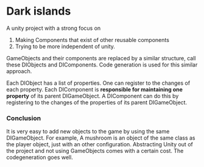 # Dark islands
A unity project with a strong focus on 
1. Making Components that exist of other reusable components
2. Trying to be more independent of unity.

GameObjects and their components are replaced by a similar structure, call these DIObjects and DIComponents. Code generation is used for this similar approach.

Each DIObject has a list of properties. One can register to the changes of each property. Each DIComponent is **responsible for maintaining one property** of its parent DIGameObject. A DIComponent can do this by registering to the changes of the properties of its parent DIGameObject.

### Conclusion
It is very easy to add new objects to the game by using the same DIGameObject. For example, A mushroom is an object of the same class as the player object, just with an other configuration. Abstracting Unity out of the project and not using GameObjects comes with a certain cost. The codegeneration goes well. 

